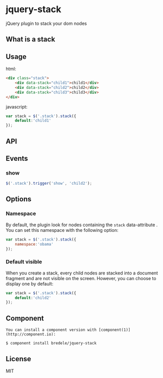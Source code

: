 
# jquery-stack

  jQuery plugin to stack your dom nodes

## What is a stack



## Usage

html:

```html
<div class="stack">
	<div data-stack="child1">child1</div>
	<div data-stack="child2">child2</div>
	<div data-stack="child3">child3</div>
</div>
```

javascript:

```js
var stack = $('.stack').stack({
	default:'child1'
});
```

## API


## Events

### show

```js
$('.stack').trigger('show', 'child2');
```

## Options

### Namespace

By default, the plugin look for nodes containing the `stack` data-attribute . You can set this namespace with the following option:

```js
var stack = $('.stack').stack({
	namespace:'obama'
});
```

### Default visible

When you create a stack, every child nodes are stacked into a document fragment and are not visible on the screen. However, you can choose to display one by default:

```js
var stack = $('.stack').stack({
	default:'child2'
});
```


## Component

	You can install a component version with [component(1)](http://component.io):

    $ component install bredele/jquery-stack

## License

  MIT
